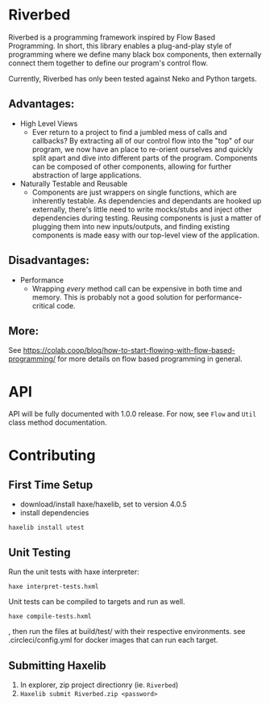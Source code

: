# Riverbed
Riverbed is a programming framework inspired by Flow Based Programming. In short, this library enables a plug-and-play style of programming where we define many black box components, then externally connect them together to define our program's control flow.

Currently, Riverbed has only been tested against Neko and Python targets.

## Advantages:
- High Level Views
  - Ever return to a project to find a jumbled mess of calls and callbacks? By extracting all of our control flow into the "top" of our program, we now have an place to re-orient ourselves and quickly split apart and dive into different parts of the program. Components can be composed of other components, allowing for further abstraction of large applications.
- Naturally Testable and Reusable
  - Components are just wrappers on single functions, which are inherently testable. As dependencies and dependants are hooked up externally, there's little need to write mocks/stubs and inject other dependencies during testing. Reusing components is just a matter of plugging them into new inputs/outputs, and finding existing components is made easy with our top-level view of the application.

## Disadvantages:
- Performance
  - Wrapping *every* method call can be expensive in both time and memory. This is probably not a good solution for performance-critical code.

## More:

See https://colab.coop/blog/how-to-start-flowing-with-flow-based-programming/ for more details on flow based programming in general.

# API

API will be fully documented with 1.0.0 release. For now, see `Flow` and `Util` class method documentation.

# Contributing

## First Time Setup
- download/install haxe/haxelib, set to version 4.0.5
- install dependencies
```
haxelib install utest
```

## Unit Testing
Run the unit tests with haxe interpreter:
```
haxe interpret-tests.hxml
```
Unit tests can be compiled to targets and run as well.
```
haxe compile-tests.hxml
```
, then run the files at build/test/ with their respective environments. see .circleci/config.yml for docker images that can run each target.


## Submitting Haxelib
1. In explorer, zip project directionry (ie. `Riverbed`)
2. `Haxelib submit Riverbed.zip <password>`